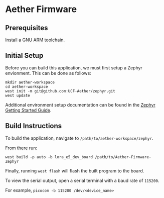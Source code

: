 # Aether Firmware

## Prerequisites
Install a GNU ARM toolchain.

## Initial Setup
Before you can build this application, we must first setup a Zephyr envionment. This can be done as follows:
```
mkdir aether-workspace
cd aether-workspace
west init -m git@github.com:UCF-Aether/zephyr.git
west update
```
Additional environment setup documentation can be found in the [Zephyr Getting Started Guide](https://docs.zephyrproject.org/latest/getting_started/index.html).

## Build Instructions
To build the application, navigate to `/path/to/aether-workspace/zephyr`.

From there run:

`west build -p auto -b lora_e5_dev_board /path/to/Aether-Firmware-Zephyr`

Finally, running `west flash` will flash the built program to the board.

To view the serial output, open a serial terminal with a baud rate of `115200`.

For example, `picocom -b 115200 /dev/<device_name>`

